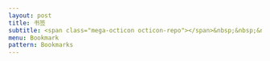 ```yaml
---
layout: post
title: 书签
subtitle: <span class="mega-octicon octicon-repo"></span>&nbsp;&nbsp;&nbsp; 标记的  开源库 — 工具 — 书籍
menu: Bookmark
pattern: Bookmarks
---
```

